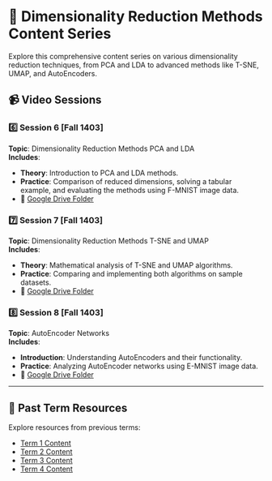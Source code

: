 # 🧠 Dimensionality Reduction Methods Content Series

Explore this comprehensive content series on various dimensionality reduction techniques, from PCA and LDA to advanced methods like T-SNE, UMAP, and AutoEncoders.

## 📹 Video Sessions

### 6️⃣ Session 6 [Fall 1403]
**Topic**: Dimensionality Reduction Methods PCA and LDA  
**Includes**:
   - **Theory**: Introduction to PCA and LDA methods.
   - **Practice**: Comparison of reduced dimensions, solving a tabular example, and evaluating the methods using F-MNIST image data.
   - 📌 [Google Drive Folder](https://drive.google.com/drive/folders/1LuQAmJghhtqOfRZKwuHz42Pcng4bk-UC?usp=drive_link)

### 7️⃣ Session 7 [Fall 1403]
**Topic**: Dimensionality Reduction Methods T-SNE and UMAP  
**Includes**:
   - **Theory**: Mathematical analysis of T-SNE and UMAP algorithms.
   - **Practice**: Comparing and implementing both algorithms on sample datasets.
   - 📌 [Google Drive Folder](https://drive.google.com/drive/folders/17SFw2_5vHBKsCOdl9D6e69y6oaUWKSv4?usp=drive_link)

### 8️⃣ Session 8 [Fall 1403]
**Topic**: AutoEncoder Networks  
**Includes**:
   - **Introduction**: Understanding AutoEncoders and their functionality.
   - **Practice**: Analyzing AutoEncoder networks using E-MNIST image data.
   - 📌 [Google Drive Folder](https://drive.google.com/drive/folders/1ZOvx0yrNXxGLIGJAn30PiV_e_Vb_lRBp?usp=drive_link)

---

## 📣 Past Term Resources
Explore resources from previous terms:
- [Term 1 Content](https://t.me/c/1937909972/141)
- [Term 2 Content](https://t.me/c/1937909972/142)
- [Term 3 Content](https://t.me/c/1937909972/143)
- [Term 4 Content](https://t.me/c/1937909972/144)
